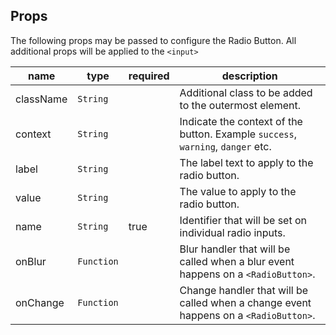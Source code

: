 ## Props

The following props may be passed to configure the Radio Button. All additional props will be applied to the `<input>`

| name      | type       | required | description                                                                          |
| --------- | ---------- | -------- | ------------------------------------------------------------------------------------ |
| className | `String`   |          | Additional class to be added to the outermost element.                               |
| context   | `String`   |          | Indicate the context of the button. Example `success`, `warning`, `danger` etc.      |
| label     | `String`   |          | The label text to apply to the radio button.                                         |
| value     | `String`   |          | The value to apply to the radio button.                                              |
| name      | `String`   | true     | Identifier that will be set on individual radio inputs.                              |
| onBlur    | `Function` |          | Blur handler that will be called when a blur event happens on a `<RadioButton>`.     |
| onChange  | `Function` |          | Change handler that will be called when a change event happens on a `<RadioButton>`. |
